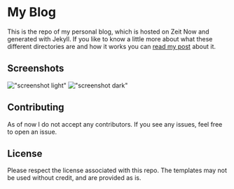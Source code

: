 # My Blog

This is the repo of my personal blog, which is hosted on Zeit Now and generated with Jekyll. If you like to know a little more about what these different directories are and how it works you can [read my post](https://blog.timroesner.com/new-blog-new-infra) about it.

## Screenshots
!["screenshot light"](https://user-images.githubusercontent.com/13894518/60931041-09240000-a26d-11e9-8068-2a45786d8189.png)
!["screenshot dark"](https://user-images.githubusercontent.com/13894518/60931050-16d98580-a26d-11e9-9eed-990f04830c90.png)

## Contributing
As of now I do not accept any contributors. If you see any issues, feel free to open an issue. 

## License 
Please respect the license associated with this repo. The templates may not be used without credit, and are provided as is. 